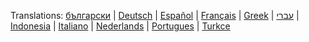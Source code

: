 Translations: 
[български](/misc/bgnew2irc.html) |
[Deutsch](/misc/denew2irc.html) |
[Español](/misc/esnew2irc.html) |
[Français](/misc/frnew2irc.html) |
[Greek](/misc/grnew2irc.html) |
[עברי](/misc/ilnew2irc.html) |
[Indonesia](/misc/idnew2irc.html) |
[Italiano](/misc/itnew2irc.html) |
[Nederlands](/misc/nlnew2irc.html) |
[Portugues](/misc/ptnew2irc.html) |
[Turkce](/misc/trnew2irc.html)
